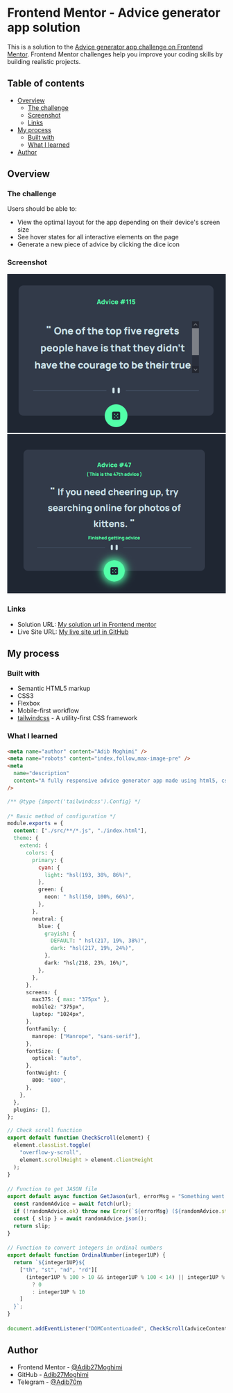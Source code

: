 # Frontend Mentor - Advice generator app solution

This is a solution to the [Advice generator app challenge on Frontend Mentor](https://www.frontendmentor.io/challenges/advice-generator-app-QdUG-13db). Frontend Mentor challenges help you improve your coding skills by building realistic projects.

## Table of contents

- [Overview](#overview)
  - [The challenge](#the-challenge)
  - [Screenshot](#screenshot)
  - [Links](#links)
- [My process](#my-process)
  - [Built with](#built-with)
  - [What I learned](#what-i-learned)
- [Author](#author)

## Overview

### The challenge

Users should be able to:

- View the optimal layout for the app depending on their device's screen size
- See hover states for all interactive elements on the page
- Generate a new piece of advice by clicking the dice icon

### Screenshot

![Screenshot1](./Screenshot1.png)
![Screenshot2](./Screenshot2.png)

### Links

- Solution URL: [My solution url in Frontend mentor]()
- Live Site URL: [My live site url in GitHub]()

## My process

### Built with

- Semantic HTML5 markup
- CSS3
- Flexbox
- Mobile-first workflow
- [tailwindcss](https://tailwindcss.com/) - A utility-first CSS framework

### What I learned

```html
<meta name="author" content="Adib Moghimi" />
<meta name="robots" content="index,follow,max-image-pre" />
<meta
  name="description"
  content="A fully responsive advice generator app made using html5, css3, tailwindcss and pure javascript, which has an attractive UI/UX and displays all interactions with the user when hovering and clicking on the button."
/>
```

```css
/** @type {import('tailwindcss').Config} */

/* Basic method of configuration */
module.exports = {
  content: ["./src/**/*.js", "./index.html"],
  theme: {
    extend: {
      colors: {
        primary: {
          cyan: {
            light: "hsl(193, 38%, 86%)",
          },
          green: {
            neon: " hsl(150, 100%, 66%)",
          },
        },
        neutral: {
          blue: {
            grayish: {
              DEFAULT: " hsl(217, 19%, 38%)",
              dark: "hsl(217, 19%, 24%)",
            },
            dark: "hsl(218, 23%, 16%)",
          },
        },
      },
      screens: {
        max375: { max: "375px" },
        mobile2: "375px",
        laptop: "1024px",
      },
      fontFamily: {
        manrope: ["Manrope", "sans-serif"],
      },
      fontSize: {
        optical: "auto",
      },
      fontWeight: {
        800: "800",
      },
    },
  },
  plugins: [],
};

```

```js
// Check scroll function
export default function CheckScroll(element) {
  element.classList.toggle(
    "overflow-y-scroll",
    element.scrollHeight > element.clientHeight
  );
}

// Function to get JASON file
export default async function GetJason(url, errorMsg = "Something went wrong") {
  const randomAdvice = await fetch(url);
  if (!randomAdvice.ok) throw new Error(`${errorMsg} (${randomAdvice.status})`);
  const { slip } = await randomAdvice.json();
  return slip;
}

// Function to convert integers in ordinal numbers
export default function OrdinalNumber(integer1UP) {
  return `${integer1UP}${
    ["th", "st", "nd", "rd"][
      (integer1UP % 100 > 10 && integer1UP % 100 < 14) || integer1UP % 10 > 3
        ? 0
        : integer1UP % 10
    ]
  }`;
}

document.addEventListener("DOMContentLoaded", CheckScroll(adviceContent));
```

## Author

- Frontend Mentor - [@Adib27Moghimi](https://www.frontendmentor.io/profile/Adib27Moghimi)
- GitHub - [Adib27Moghimi](https://github.com/Adib27Moghimi)
- Telegram - [@Adib70m](https://t.me/Adib70m)
